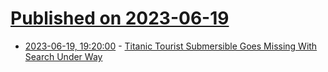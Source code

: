 # [Published on 2023-06-19](index.md)

* [2023-06-19, 19:20:00](https://news.slashdot.org/story/23/06/19/1842254/titanic-tourist-submersible-goes-missing-with-search-under-way?utm_source=rss1.0mainlinkanon&utm_medium=feed) - [Titanic Tourist Submersible Goes Missing With Search Under Way](https://news.slashdot.org/story/23/06/19/1842254/titanic-tourist-submersible-goes-missing-with-search-under-way?utm_source=rss1.0mainlinkanon&utm_medium=feed)
